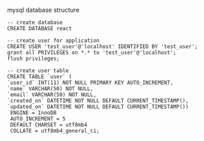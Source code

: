 mysql database structure

    -- create database
    CREATE DATABASE react

    -- create user for application
    CREATE USER 'test_user'@'localhost' IDENTIFIED BY 'test_user';
    grant all PRIVILEGES on *.* to 'test_user'@'localhost';
    flush privileges;

    -- create user table
    CREATE TABLE `user` (
    `user_id` INT(11) NOT NULL PRIMARY KEY AUTO_INCREMENT,
    `name` VARCHAR(50) NOT NULL,
    `email` VARCHAR(50) NOT NULL,
    `created_on` DATETIME NOT NULL DEFAULT CURRENT_TIMESTAMP(),
    `updated_on` DATETIME NOT NULL DEFAULT CURRENT_TIMESTAMP())
     ENGINE = InnoDB 
     AUTO_INCREMENT = 5
     DEFAULT CHARSET = utf8mb4 
     COLLATE = utf8mb4_general_ci;


